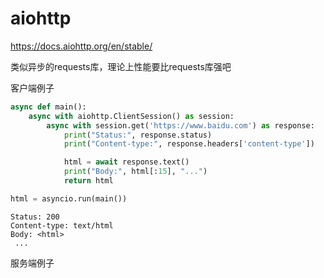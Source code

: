# aiohttp

https://docs.aiohttp.org/en/stable/

类似异步的requests库，理论上性能要比requests库强吧

客户端例子

```python
async def main():
    async with aiohttp.ClientSession() as session:
        async with session.get('https://www.baidu.com') as response:
            print("Status:", response.status)
            print("Content-type:", response.headers['content-type'])

            html = await response.text()
            print("Body:", html[:15], "...")
            return html

html = asyncio.run(main())
```

```
Status: 200
Content-type: text/html
Body: <html>
 ...
```

服务端例子



